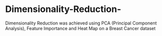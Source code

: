 # Dimensionality-Reduction-
Dimensionality Reduction was achieved using PCA (Principal Component Analysis), Feature Importance and Heat Map on a Breast Cancer dataset 
